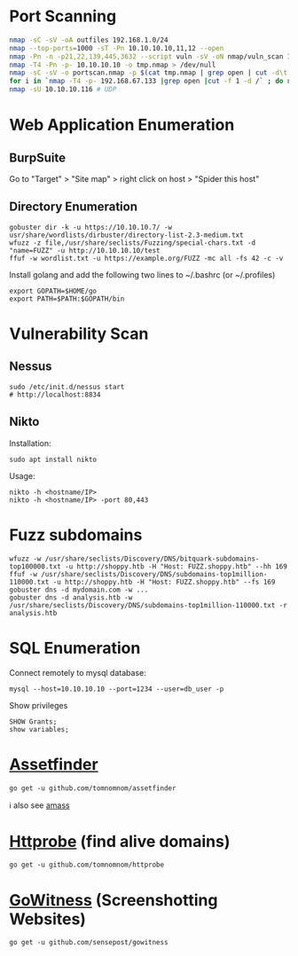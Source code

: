 # Port Scanning

``` bash
nmap -sC -sV -oA outfiles 192.168.1.0/24
nmap --top-ports=1000 -sT -Pn 10.10.10.10,11,12 --open
nmap -Pn -n -p21,22,139,445,3632 --script vuln -sV -oN nmap/vuln_scan 10.10.10.3
nmap -T4 -Pn -p- 10.10.10.10 -o tmp.nmap > /dev/null
nmap -sC -sV -o portscan.nmap -p $(cat tmp.nmap | grep open | cut -d\t -f1 | sed 's/\///g' | paste -sd, ) 10.10.10.10 > /dev/null
for i in `nmap -T4 -p- 192.168.67.133 |grep open |cut -f 1 -d /` ; do nmap -T4 -p$i -A 192.168.67.133; done
nmap -sU 10.10.10.116 # UDP
```

# Web Application Enumeration

## BurpSuite
Go to "Target" > "Site map" > right click on host > "Spider this host" 

## Directory Enumeration
```
gobuster dir -k -u https://10.10.10.7/ -w usr/share/wordlists/dirbuster/directory-list-2.3-medium.txt	
wfuzz -z file,/usr/share/seclists/Fuzzing/special-chars.txt -d "name=FUZZ" -u http://10.10.10.10/test
ffuf -w wordlist.txt -u https://example.org/FUZZ -mc all -fs 42 -c -v
```

Install golang and add the following two lines to ~/.bashrc (or ~/.profiles)

```
export GOPATH=$HOME/go
export PATH=$PATH:$GOPATH/bin		
```
# Vulnerability Scan
## Nessus
```
sudo /etc/init.d/nessus start 
# http://localhost:8834

```
## Nikto
Installation:
```
sudo apt install nikto
```
Usage:
```
nikto -h <hostname/IP>
nikto -h <hostname/IP> -port 80,443
```
# Fuzz subdomains
```
wfuzz -w /usr/share/seclists/Discovery/DNS/bitquark-subdomains-top100000.txt -u http://shoppy.htb -H "Host: FUZZ.shoppy.htb" --hh 169
ffuf -w /usr/share/seclists/Discovery/DNS/subdomains-top1million-110000.txt -u http://shoppy.htb -H "Host: FUZZ.shoppy.htb" --fs 169
gobuster dns -d mydomain.com -w ...
gobuster dns -d analysis.htb -w /usr/share/seclists/Discovery/DNS/subdomains-top1million-110000.txt -r analysis.htb
```

# SQL Enumeration
Connect remotely to mysql database:
```
mysql --host=10.10.10.10 --port=1234 --user=db_user -p
```
Show privileges
```
SHOW Grants;
show variables;
```
# [Assetfinder](https://github.com/tomnomnom/assetfinder)

```
go get -u github.com/tomnomnom/assetfinder
```

:information_source: also see [amass](https://github.com/OWASP/Amass)

# [Httprobe](https://github.com/tomnomnom/httprobe) (find alive domains)

```
go get -u github.com/tomnomnom/httprobe
```

# [GoWitness](https://github.com/sensepost/gowitness) (Screenshotting Websites)

```
go get -u github.com/sensepost/gowitness
```
